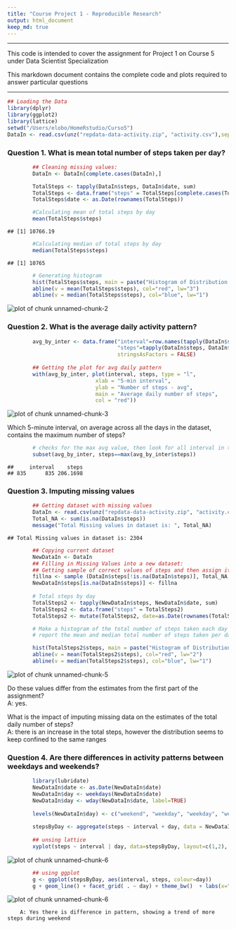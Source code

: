```yaml
---
title: "Course Project 1 - Reproducible Research"
output: html_document
keep_md: true
---
```

___________________________________________________________________________________________________________________________
This code is intended to cover the assignment for Project 1 on Course 5 under Data Scientist Specialization

This markdown document contains the complete code and plots required to answer particular questions
___________________________________________________________________________________________________________________________


```r
## Loading the Data
library(dplyr)
library(ggplot2)
library(lattice)
setwd("/Users/elobo/HomeRstudio/Curso5")
DataIn <- read.csv(unz("repdata-data-activity.zip", "activity.csv"),sep=",",na.strings = "NA")
```
### Question 1. What is mean total number of steps taken per day?

```r
        ## Cleaning missing values:
        DataIn <- DataIn[complete.cases(DataIn),]

        TotalSteps <- tapply(DataIn$steps, DataIn$date, sum)
        TotalSteps <- data.frame("steps" = TotalSteps[complete.cases(TotalSteps)])
        TotalSteps$date <- as.Date(rownames(TotalSteps))

        #Calculating mean of total steps by day
        mean(TotalSteps$steps)
```

```
## [1] 10766.19
```

```r
        #Calculating median of total steps by day
        median(TotalSteps$steps)
```

```
## [1] 10765
```

```r
        # Generating histogram 
        hist(TotalSteps$steps, main = paste("Histogram of Distribution of total steps"), xlab = "Range of steps", breaks=20)
        abline(v = mean(TotalSteps$steps), col="red", lw="3")
        abline(v = median(TotalSteps$steps), col="blue", lw="1")
```

![plot of chunk unnamed-chunk-2](figure/unnamed-chunk-2-1.png)

### Question 2. What is the average daily activity pattern?

```r
        avg_by_inter <- data.frame("interval"=row.names(tapply(DataIn$steps, DataIn$interval, mean, na.rm=T)), 
                                   "steps"=tapply(DataIn$steps, DataIn$interval, mean, na.rm=T),
                                   stringsAsFactors = FALSE)
    
        ## Getting the plot for avg daily pattern
        with(avg_by_inter, plot(interval, steps, type = "l",
                            xlab = "5-min interval", 
                            ylab = "Number of steps - avg",
                            main = "Average daily number of steps", 
                            col = "red"))
```

![plot of chunk unnamed-chunk-3](figure/unnamed-chunk-3-1.png)

Which 5-minute interval, on average across all the days in the dataset, contains the maximum number of steps?

```r
        # checks for the max avg value, then look for all interval in that day
        subset(avg_by_inter, steps==max(avg_by_inter$steps)) 
```

```
##     interval    steps
## 835      835 206.1698
```

### Question 3. Imputing missing values

```r
        ## Getting dataset with missing values
        DataIn <- read.csv(unz("repdata-data-activity.zip", "activity.csv"),sep=",",na.strings = "NA")
        Total_NA <- sum(is.na(DataIn$steps))
        message("Total Missing values in dataset is: ", Total_NA)
```

```
## Total Missing values in dataset is: 2304
```

```r
        ## Copying current dataset
        NewDataIn <- DataIn
        ## Filling in Missing Values into a new dataset:
        ## Getting sample of correct values of steps and then assign it to all NAs
        fillna <- sample (DataIn$steps[!is.na(DataIn$steps)], Total_NA, replace=TRUE) 
        NewDataIn$steps[is.na(DataIn$steps)] <- fillna
        
        # Total steps by day
        TotalSteps2 <- tapply(NewDataIn$steps, NewDataIn$date, sum)
        TotalSteps2 <- data.frame("steps" = TotalSteps2)
        TotalSteps2 <- mutate(TotalSteps2, date=as.Date(rownames(TotalSteps2)))

        # Make a histogram of the total number of steps taken each day and Calculate and 
        # report the mean and median total number of steps taken per day.

        hist(TotalSteps2$steps, main = paste("Histogram of Distribution of total steps"), xlab = "Range of steps", breaks=20)
        abline(v = mean(TotalSteps2$steps), col="red", lw="2")
        abline(v = median(TotalSteps2$steps), col="blue", lw="1")
```

![plot of chunk unnamed-chunk-5](figure/unnamed-chunk-5-1.png)

Do these values differ from the estimates from the first part of the assignment? 
 <br />A: yes.
        
What is the impact of imputing missing data on the estimates of the total daily number of steps?
 <br />A: there is an increase in the total steps, however the distribution seems to keep confined to the same ranges
        
### Question 4. Are there differences in activity patterns between weekdays and weekends?

```r
        library(lubridate)
        NewDataIn$date <- as.Date(NewDataIn$date)
        NewDataIn$day <- weekdays(NewDataIn$date)
        NewDataIn$day <- wday(NewDataIn$date, label=TRUE)
        
        levels(NewDataIn$day) <- c("weekend", "weekday", "weekday", "weekday", "weekday", "weekday","weekend")
        
        stepsByDay <- aggregate(steps ~ interval + day, data = NewDataIn, mean)
        
        ## unsing lattice
        xyplot(steps ~ interval | day, data=stepsByDay, layout=c(1,2), type="l")
```

![plot of chunk unnamed-chunk-6](figure/unnamed-chunk-6-1.png)

```r
        ## using ggplot
        g <- ggplot(stepsByDay, aes(interval, steps, colour=day))
        g + geom_line() + facet_grid( . ~ day) + theme_bw()  + labs(x="5-min Interval", y="Avg Steps [#]")
```

![plot of chunk unnamed-chunk-6](figure/unnamed-chunk-6-2.png)
        
        A: Yes there is difference in pattern, showing a trend of more steps during weekend
        
